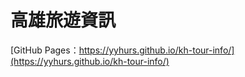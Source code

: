 # 高雄旅遊資訊
[GitHub Pages：https://yyhurs.github.io/kh-tour-info/](https://yyhurs.github.io/kh-tour-info/)
